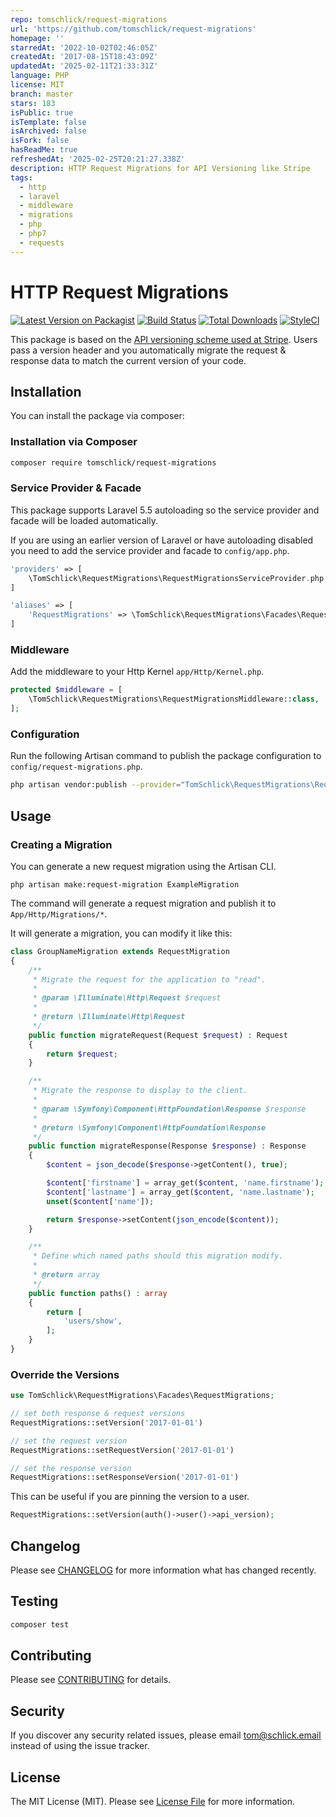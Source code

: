 ```yaml
---
repo: tomschlick/request-migrations
url: 'https://github.com/tomschlick/request-migrations'
homepage: ''
starredAt: '2022-10-02T02:46:05Z'
createdAt: '2017-08-15T18:43:09Z'
updatedAt: '2025-02-11T21:33:31Z'
language: PHP
license: MIT
branch: master
stars: 183
isPublic: true
isTemplate: false
isArchived: false
isFork: false
hasReadMe: true
refreshedAt: '2025-02-25T20:21:27.338Z'
description: HTTP Request Migrations for API Versioning like Stripe
tags:
  - http
  - laravel
  - middleware
  - migrations
  - php
  - php7
  - requests
---
```


# HTTP Request Migrations

[![Latest Version on Packagist](https://img.shields.io/packagist/v/tomschlick/request-migrations.svg?style=flat-square)](https://packagist.org/packages/tomschlick/request-migrations)
[![Build Status](https://img.shields.io/travis/tomschlick/request-migrations/master.svg?style=flat-square)](https://travis-ci.org/tomschlick/request-migrations)
[![Total Downloads](https://poser.pugx.org/tomschlick/request-migrations/downloads)](https://packagist.org/packages/tomschlick/request-migrations)
[![StyleCI](https://styleci.io/repos/100408108/shield)](https://styleci.io/repos/100408108)

This package is based on the [API versioning scheme used at Stripe](https://stripe.com/blog/api-versioning). Users pass a version header and you automatically migrate the request & response data to match the current version of your code.

## Installation

You can install the package via composer:

### Installation via Composer

```bash
composer require tomschlick/request-migrations
```
### Service Provider & Facade

This package supports Laravel 5.5 autoloading so the service provider and facade will be loaded automatically. 

If you are using an earlier version of Laravel or have autoloading disabled you need to add the service provider and facade to `config/app.php`.

```php
'providers' => [
    \TomSchlick\RequestMigrations\RequestMigrationsServiceProvider.php,
]
```
```php
'aliases' => [
    'RequestMigrations' => \TomSchlick\RequestMigrations\Facades\RequestMigrations::class,
]
```

### Middleware

Add the middleware to your Http Kernel `app/Http/Kernel.php`.

```php
protected $middleware = [
	\TomSchlick\RequestMigrations\RequestMigrationsMiddleware::class,
];

```

### Configuration

Run the following Artisan command to publish the package configuration to `config/request-migrations.php`.

```bash
php artisan vendor:publish --provider="TomSchlick\RequestMigrations\RequestMigrationsServiceProvider"
```

## Usage

### Creating a Migration

You can generate a new request migration using the Artisan CLI.

```shell
php artisan make:request-migration ExampleMigration

```

The command will generate a request migration and publish it to `App/Http/Migrations/*`.

It will generate a migration, you can modify it like this:

```php
class GroupNameMigration extends RequestMigration
{
    /**
     * Migrate the request for the application to "read".
     *
     * @param \Illuminate\Http\Request $request
     *
     * @return \Illuminate\Http\Request
     */
    public function migrateRequest(Request $request) : Request
    {
        return $request;
    }

    /**
     * Migrate the response to display to the client.
     *
     * @param \Symfony\Component\HttpFoundation\Response $response
     *
     * @return \Symfony\Component\HttpFoundation\Response
     */
    public function migrateResponse(Response $response) : Response
    {
        $content = json_decode($response->getContent(), true);

        $content['firstname'] = array_get($content, 'name.firstname');
        $content['lastname'] = array_get($content, 'name.lastname');
        unset($content['name']);

        return $response->setContent(json_encode($content));
    }

    /**
     * Define which named paths should this migration modify.
     *
     * @return array
     */
    public function paths() : array
    {
        return [
            'users/show',
        ];
    }
}
```

### Override the Versions

```php
use TomSchlick\RequestMigrations\Facades\RequestMigrations;

// set both response & request versions
RequestMigrations::setVersion('2017-01-01')

// set the request version
RequestMigrations::setRequestVersion('2017-01-01')

// set the response version
RequestMigrations::setResponseVersion('2017-01-01')
```

This can be useful if you are pinning the version to a user.

```php
RequestMigrations::setVersion(auth()->user()->api_version);
```

## Changelog

Please see [CHANGELOG](CHANGELOG.md) for more information what has changed recently.

## Testing

```bash
composer test
```

## Contributing

Please see [CONTRIBUTING](CONTRIBUTING.md) for details.

## Security

If you discover any security related issues, please email tom@schlick.email instead of using the issue tracker.

## License

The MIT License (MIT). Please see [License File](LICENSE.md) for more information.
